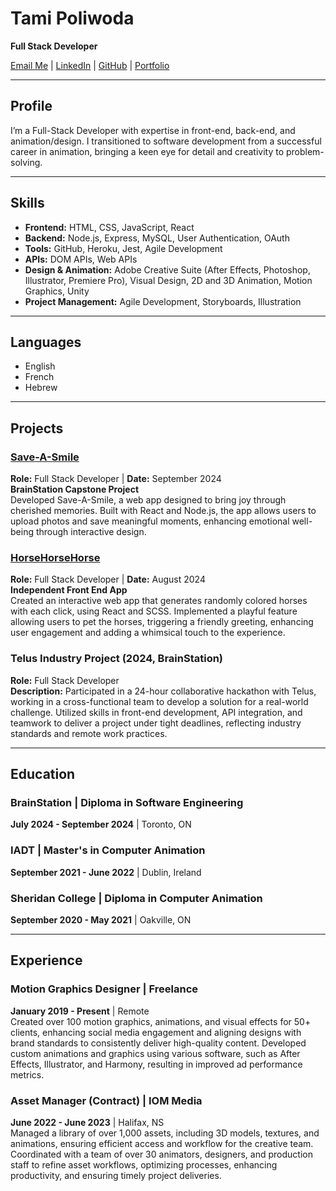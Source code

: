 # Tami Poliwoda

**Full Stack Developer**

[Email Me](mailto:tamipoliwoda@me.com) | [LinkedIn](https://www.linkedin.com/in/tamipoliwoda) | [GitHub](https://github.com/tamimp) | [Portfolio](https://tamipoliwoda.wixsite.com/home)

---

## Profile
I’m a Full-Stack Developer with expertise in front-end, back-end, and animation/design. I transitioned to software development from a successful career in animation, bringing a keen eye for detail and creativity to problem-solving.

---

## Skills
- **Frontend:** HTML, CSS, JavaScript, React
- **Backend:** Node.js, Express, MySQL, User Authentication, OAuth
- **Tools:** GitHub, Heroku, Jest, Agile Development
- **APIs:** DOM APIs, Web APIs
- **Design & Animation:** Adobe Creative Suite (After Effects, Photoshop, Illustrator, Premiere Pro), Visual Design, 2D and 3D Animation, Motion Graphics, Unity
- **Project Management:** Agile Development, Storyboards, Illustration

---

## Languages
- English
- French
- Hebrew

---

## Projects

### [Save-A-Smile](https://github.com/yourusername/save-a-smile)
**Role:** Full Stack Developer | **Date:** September 2024  
**BrainStation Capstone Project**  
Developed Save-A-Smile, a web app designed to bring joy through cherished memories. Built with React and Node.js, the app allows users to upload photos and save meaningful moments, enhancing emotional well-being through interactive design.

### [HorseHorseHorse](https://github.com/yourusername/horsehorsehorse)
**Role:** Full Stack Developer | **Date:** August 2024  
**Independent Front End App**  
Created an interactive web app that generates randomly colored horses with each click, using React and SCSS. Implemented a playful feature allowing users to pet the horses, triggering a friendly greeting, enhancing user engagement and adding a whimsical touch to the experience.

### Telus Industry Project (2024, BrainStation)
**Role:** Full Stack Developer  
**Description:** Participated in a 24-hour collaborative hackathon with Telus, working in a cross-functional team to develop a solution for a real-world challenge. Utilized skills in front-end development, API integration, and teamwork to deliver a project under tight deadlines, reflecting industry standards and remote work practices.

---

## Education

### BrainStation | Diploma in Software Engineering
**July 2024 - September 2024** | Toronto, ON

### IADT | Master's in Computer Animation
**September 2021 - June 2022** | Dublin, Ireland

### Sheridan College | Diploma in Computer Animation
**September 2020 - May 2021** | Oakville, ON

---

## Experience

### Motion Graphics Designer | Freelance
**January 2019 - Present** | Remote  
Created over 100 motion graphics, animations, and visual effects for 50+ clients, enhancing social media engagement and aligning designs with brand standards to consistently deliver high-quality content. Developed custom animations and graphics using various software, such as After Effects, Illustrator, and Harmony, resulting in improved ad performance metrics.

### Asset Manager (Contract) | IOM Media
**June 2022 - June 2023** | Halifax, NS  
Managed a library of over 1,000 assets, including 3D models, textures, and animations, ensuring efficient access and workflow for the creative team. Coordinated with a team of over 30 animators, designers, and production staff to refine asset workflows, optimizing processes, enhancing productivity, and ensuring timely project deliveries.
